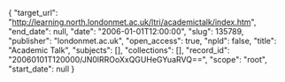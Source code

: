 {
  "target_url": "http://learning.north.londonmet.ac.uk/ltri/academictalk/index.htm", 
  "end_date": null, 
  "date": "2006-01-01T12:00:00", 
  "slug": 135789, 
  "publisher": "londonmet.ac.uk", 
  "open_access": true, 
  "npld": false, 
  "title": "Academic Talk", 
  "subjects": [], 
  "collections": [], 
  "record_id": "20060101T120000/JN0lRROoXxQGUHeGYuaRVQ==", 
  "scope": "root", 
  "start_date": null
}

